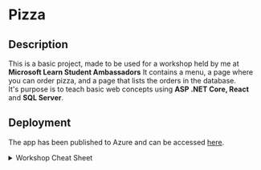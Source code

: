 # Pizza

## Description

This is a basic project, made to be used for a workshop held by me at <b>Microsoft Learn Student Ambassadors</b>
It contains a menu, a page where you can order pizza, and a page that lists the orders in the database.  
It's purpose is to teach basic web concepts using <b>ASP .NET Core, React</b> and <b>SQL Server</b>.

## Deployment

The app has been published to Azure and can be accessed [here](https://pizzaapp0.azurewebsites.net/).

<details><summary>Workshop Cheat Sheet</summary><br/>
 
 **Scaffolding**
 ```
 Scaffold-DbContext "<ConnectionString>" Microsoft.EntityFrameworkCore.SqlServer -OutputDir Models
 ```

 **OrdersController.cs**
 ```cs
  orderInfo.OrderId = Guid.NewGuid().ToString();
  _context.OrderInfo.Add(orderInfo);
  try
  {
      await _context.SaveChangesAsync();
  }
  catch (DbUpdateException)
  {
      if (OrderInfoExists(orderInfo.OrderId))
      {
          return Conflict();
      }
      else
      {
          throw;
      }
  }
 ```
 
 **App.js**
  ```javascript
  <Router>
        <Switch>
            <Route exact path="/">
                <Menu />
            </Route>
            <Route path="/order">
                <OrderPage />
            </Route>
            <Route path="/orderlist">
                <OrderList />
            </Route>
        </Switch>
  </Router>
  ```
  
  **Menu.js**
  ```javascript
  <div className="center">
      <Link className="menu-item" to="/order">Order Pizza</Link>
      <Link className="menu-item" to="/orderlist">Orders list</Link>
  </div>
  ```
  
  **Menu.css**
  ```css
  .center {
      position: absolute;
      top: 50%;
      left: 50%;
      transform: translate(-50%, -50%);
      display: flex;
      flex-direction: column;
      gap: 8px;   
  }

  .menu-item {
      text-decoration: none;
      color: white;
      background-color: mediumseagreen;
      padding: 20px   ;
      border-radius: 8px;
      text-align: center;
      font-size: 30px;
  }

  .menu-item:hover {
      text-decoration: none;
      color: white;
      background-color: green;
  }
  ```
  
  **OrderPage.js**
  ```javascript
  <div>
    <Link to="/">Back to menu</Link>
    <form className='pizza-order'>
        <h1>Order pizza:</h1>
        <label for="pizzaType">Pizza type:</label>
        <select value={pizzaType} name="pizzaType" id="pizzaType" onChange={(event) => setPizzaType(event.target.value)}>
            <option value="Quattro Formaggi">Quattro Formaggi</option>
            <option value="Diavola">Diavola</option>
            <option value="Capriciosa">Capriciosa</option>
            <option value="Carnivora">Carnivora</option>
        </select>

        <label for="firstName">First name:</label>
        <input value={firstName} id="firstName" type="text" onChange={(event) => setFirstName(event.target.value)}></input>

        <label for="lastName">Last name:</label>
        <input value={lastName} id="lastName" type="text" onChange={(event) => setLastName(event.target.value)}></input>

        <label for="email">Email:</label>
        <input value={email} id="email" type="text" onChange={(event) => setEmail(event.target.value)}></input>

        <label for="phone">Phone:</label>
        <input value={phone} id="phone" type="text" onChange={(event) => setPhone(event.target.value)}></input>

        <label for="address">Address:</label>
        <textarea value={deliveryAddress} id="address" style={{ minHeight: '50px' }} type="text" onChange={(event) => setDeliveryAddress(event.target.value)}></textarea>

        <label for="options">Options:</label>
        <textarea value={options} id="options" style={{ minHeight: '50px' }} type="text" onChange={(event) => setOptions(event.target.value)}></textarea>
        <button className="order-button" onClick={async (event) => await postOrder(event)}>Send order</button>
    </form>
    <h2 style={{ color: 'green' }}>{orderStatus}</h2>
  </div>
  ```
  
  **OrderPage.css**
  ```css
  .pizza-order {
      position: absolute;
      top: 50%;
      left: 50%;
      transform: translate(-50%, -50%);
      padding: 25px;
      display: flex;
      flex-direction: column;
      width: 300px;
      gap: 8px;
      border: 2px solid black;
      border-radius: 6px;
  }

  .order-button {
      margin-top: 15px;
      height: 50px;
      color: white;
      background-color: mediumseagreen;
      border: 0px;
      border-radius: 6px;
  }
  ```
  
  **OrderItem.js**
  ```javascript
  <div className="item-container">
      <h1 className="item-header">Order <b>{props.id}</b></h1>
      <p><b className="item-label">Customer: </b> {props.name} ({props.phone})</p>
      <p><b className="item-label">Email: </b> {props.email}</p>
      <p><b className="item-label">Delivery address: </b> {props.address}</p>
      <p><b className="item-label">Item: </b> {props.item}</p>
      <p><b className="item-label">Options: </b> {props.options != '' ? props.options : 'none'}</p>
      <div>
          <button className="order-delete" style={{ marginRight: '10px' }} onClick={async () => await deleteOrder()}>Remove order</button>
      </div>
  </div>  
  ```
  
  **OrderItem.css**
  ```css
  .item-container {
      display: flex;
      flex-direction: column;
      gap: 8px;
      margin: 10px;
      padding: 20px;
      background-color: #EDB183;
      color: black;
  }

  .item-label {
      color: #F4D8CD;
      padding-right: 8px;
  }

  .item-header {
      color: #3a2e39;
  }

  .order-delete {
      color: white;
      background-color: #F15152;
      border: none;
      padding: 5px;
  }
  ```
</details>
